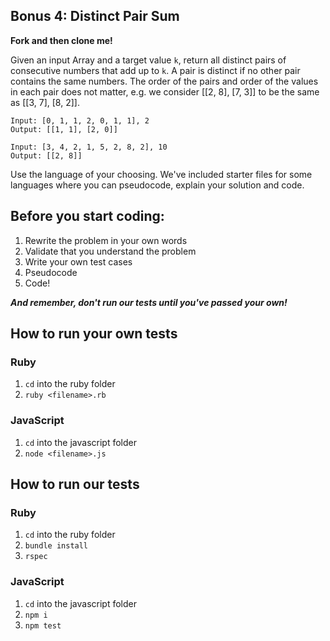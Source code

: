 ## Bonus 4: Distinct Pair Sum

**Fork and then clone me!**

Given an input Array and a target value `k`, return all distinct pairs of consecutive numbers that add up to `k`. A pair is distinct if no other pair contains the same numbers. The order of the pairs and order of the values in each pair does not matter, e.g. we consider [[2, 8], [7, 3]] to be the same as [[3, 7], [8, 2]].

```
Input: [0, 1, 1, 2, 0, 1, 1], 2
Output: [[1, 1], [2, 0]]

Input: [3, 4, 2, 1, 5, 2, 8, 2], 10
Output: [[2, 8]]
```

Use the language of your choosing. We've included starter files for some languages where you can pseudocode, explain your solution and code.

## Before you start coding:

1. Rewrite the problem in your own words
2. Validate that you understand the problem
3. Write your own test cases
4. Pseudocode
5. Code!

**_And remember, don't run our tests until you've passed your own!_**

## How to run your own tests

### Ruby

1. `cd` into the ruby folder
2. `ruby <filename>.rb`

### JavaScript

1. `cd` into the javascript folder
2. `node <filename>.js`

## How to run our tests

### Ruby

1. `cd` into the ruby folder
2. `bundle install`
3. `rspec`

### JavaScript

1. `cd` into the javascript folder
2. `npm i`
3. `npm test`
